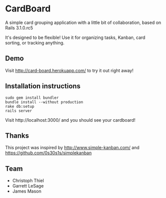 # CardBoard

A simple card grouping application with a little bit of
collaboration, based on Rails 3.1.0.rc5

It's designed to be flexible! Use it for organizing tasks,
Kanban, card sorting, or tracking anything.

## Demo

Visit http://card-board.herokuapp.com/ to try it out right away!

## Installation instructions

    sudo gem install bundler
    bundle install --without production
    rake db:setup
    rails server

Visit http://localhost:3000/ and you should see your cardboard!

## Thanks

This project was inspired by http://www.simple-kanban.com/ and https://github.com/0s30s1s/simplekanban

## Team

* Christoph Thiel
* Garrett LeSage
* James Mason

